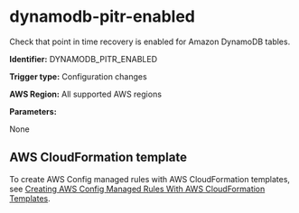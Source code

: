 # dynamodb\-pitr\-enabled<a name="dynamodb-pitr-enabled"></a>

Check that point in time recovery is enabled for Amazon DynamoDB tables\. 

**Identifier:** DYNAMODB\_PITR\_ENABLED

**Trigger type:** Configuration changes

**AWS Region:** All supported AWS regions

**Parameters:**

None  

## AWS CloudFormation template<a name="w24aac11c29c17b7c97c15"></a>

To create AWS Config managed rules with AWS CloudFormation templates, see [Creating AWS Config Managed Rules With AWS CloudFormation Templates](aws-config-managed-rules-cloudformation-templates.md)\.